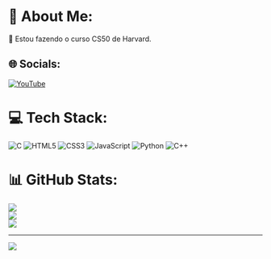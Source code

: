 # 💫 About Me:
🌱 Estou fazendo o curso CS50 de Harvard.


## 🌐 Socials:
[![YouTube](https://img.shields.io/badge/YouTube-%23FF0000.svg?logo=YouTube&logoColor=white)](https://youtube.com/@1_Cadu) 

# 💻 Tech Stack:
![C](https://img.shields.io/badge/c-%2300599C.svg?style=for-the-badge&logo=c&logoColor=white) ![HTML5](https://img.shields.io/badge/html5-%23E34F26.svg?style=for-the-badge&logo=html5&logoColor=white) ![CSS3](https://img.shields.io/badge/css3-%231572B6.svg?style=for-the-badge&logo=css3&logoColor=white) ![JavaScript](https://img.shields.io/badge/javascript-%23323330.svg?style=for-the-badge&logo=javascript&logoColor=%23F7DF1E) ![Python](https://img.shields.io/badge/python-3670A0?style=for-the-badge&logo=python&logoColor=ffdd54) ![C++](https://img.shields.io/badge/c++-%2300599C.svg?style=for-the-badge&logo=c%2B%2B&logoColor=white)
# 📊 GitHub Stats:
![](https://github-readme-stats.vercel.app/api?username=Cadu1F&theme=dark&hide_border=false&include_all_commits=false&count_private=false)<br/>
![](https://github-readme-streak-stats.herokuapp.com/?user=Cadu1F&theme=dark&hide_border=false)<br/>
![](https://github-readme-stats.vercel.app/api/top-langs/?username=Cadu1F&theme=dark&hide_border=false&include_all_commits=false&count_private=false&layout=compact)

---
[![](https://visitcount.itsvg.in/api?id=Cadu1F&icon=0&color=12)](https://visitcount.itsvg.in)

<!-- Proudly created with GPRM ( https://gprm.itsvg.in ) -->
